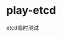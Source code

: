 # play-etcd
etcd临时测试

<!--
大于v1时, v2/v3等必须在导入路径, 否则 incompatible
提示导入路径可能出现不兼容的风险

cache时需要联网，以后可以不联网
-->
